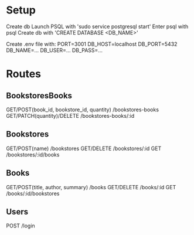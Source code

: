 # Setup

Create db
Launch PSQL with 'sudo service postgresql start'
Enter psql with psql
Create db with 'CREATE DATABASE <DB_NAME>'

Create .env file with:
PORT=3001
DB_HOST=localhost
DB_PORT=5432
DB_NAME=...
DB_USER=...
DB_PASS=...

# Routes

## BookstoresBooks

GET/POST(book_id, bookstore_id, quantity) /bookstores-books
GET/PATCH(quantity)/DELETE /bookstores-books/:id

## Bookstores

GET/POST(name) /bookstores
GET/DELETE /bookstores/:id
GET /bookstores/:id/books

## Books

GET/POST(title, author, summary) /books
GET/DELETE /books/:id
GET /books/:id/bookstores

## Users

POST /login
